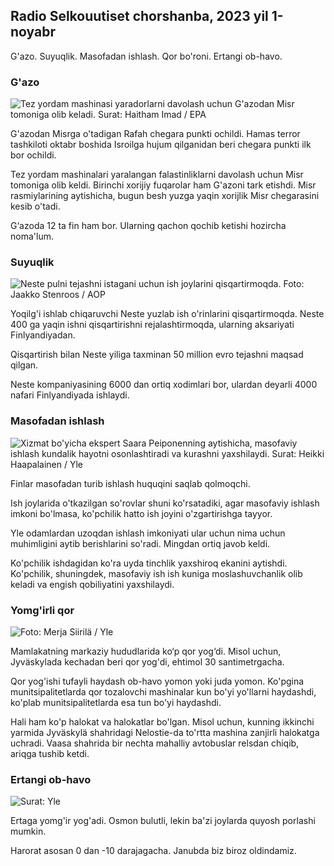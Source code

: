 ## Radio Selkouutiset chorshanba, 2023 yil 1-noyabr

G'azo. Suyuqlik. Masofadan ishlash. Qor bo'roni. Ertangi ob-havo.

### G'azo

![Tez yordam mashinasi yaradorlarni davolash uchun G'azodan Misr tomoniga olib keladi. Surat: Haitham Imad / EPA](https://images.cdn.yle.fi/image/upload/c_crop,h_2821,w_5016,x_0,y_744/ar_1.777777777777777,c_fill,g_faces,h_pr_610/d.q_auto:eco/f_auto/fl_lossy/v1698852282/39-1194530654258b7aaf7a)

G'azodan Misrga o'tadigan Rafah chegara punkti ochildi. Hamas terror tashkiloti oktabr boshida Isroilga hujum qilganidan beri chegara punkti ilk bor ochildi.

Tez yordam mashinalari yaralangan falastinliklarni davolash uchun Misr tomoniga olib keldi. Birinchi xorijiy fuqarolar ham G'azoni tark etishdi. Misr rasmiylarining aytishicha, bugun besh yuzga yaqin xorijlik Misr chegarasini kesib o'tadi.

G‘azoda 12 ta fin ham bor. Ularning qachon qochib ketishi hozircha noma'lum.

### Suyuqlik

![Neste pulni tejashni istagani uchun ish joylarini qisqartirmoqda. Foto: Jaakko Stenroos / AOP](https://images.cdn.yle.fi/image/upload/c_crop,h_2611,w_4643,x_0,y_483/ar_1.777777777777777,c_fill,g_faces,w_02,h_02q_auto:eco/f_auto/fl_lossy/v1698838481/39-1191437653a0928a0b5b)

Yoqilg'i ishlab chiqaruvchi Neste yuzlab ish o'rinlarini qisqartirmoqda. Neste 400 ga yaqin ishni qisqartirishni rejalashtirmoqda, ularning aksariyati Finlyandiyadan.

Qisqartirish bilan Neste yiliga taxminan 50 million evro tejashni maqsad qilgan.

Neste kompaniyasining 6000 dan ortiq xodimlari bor, ulardan deyarli 4000 nafari Finlyandiyada ishlaydi.

### Masofadan ishlash

![Xizmat bo'yicha ekspert Saara Peiponenning aytishicha, masofaviy ishlash kundalik hayotni osonlashtiradi va kurashni yaxshilaydi. Surat: Heikki Haapalainen / Yle](https://images.cdn.yle.fi/image/upload/c_crop,h_2988,w_5312,x_16,y_569/ar_1.777777777777777,c_fill,g_faces/610h,q_auto:eco/f_auto/fl_lossy/v1698754242/39-11936826540ed9ea44a0)

Finlar masofadan turib ishlash huquqini saqlab qolmoqchi.

Ish joylarida o'tkazilgan so'rovlar shuni ko'rsatadiki, agar masofaviy ishlash imkoni bo'lmasa, ko'pchilik hatto ish joyini o'zgartirishga tayyor.

Yle odamlardan uzoqdan ishlash imkoniyati ular uchun nima uchun muhimligini aytib berishlarini so'radi. Mingdan ortiq javob keldi.

Ko'pchilik ishdagidan ko'ra uyda tinchlik yaxshiroq ekanini aytishdi. Ko'pchilik, shuningdek, masofaviy ish ish kuniga moslashuvchanlik olib keladi va engish qobiliyatini yaxshilaydi.

### Yomg'irli qor

![ Foto: Merja Siirilä / Yle](https://images.cdn.yle.fi/image/upload/c_crop,h_2265,w_4028,x_0,y_378/ar_1.777777777777777,c_fill,g_faces/6_10h,0/q_auto:eco/f_auto/fl_lossy/v1698853993/39-119441665423d86dff6c)

Mamlakatning markaziy hududlarida ko‘p qor yog‘di. Misol uchun, Jyväskylada kechadan beri qor yog'di, ehtimol 30 santimetrgacha.

Qor yog'ishi tufayli haydash ob-havo yomon yoki juda yomon. Ko'pgina munitsipalitetlarda qor tozalovchi mashinalar kun bo'yi yo'llarni haydashdi, ko'plab munitsipalitetlarda esa tun bo'yi haydashdi.

Hali ham ko'p halokat va halokatlar bo'lgan. Misol uchun, kunning ikkinchi yarmida Jyväskylä shahridagi Nelostie-da to'rtta mashina zanjirli halokatga uchradi. Vaasa shahrida bir nechta mahalliy avtobuslar relsdan chiqib, ariqga tushib ketdi.

### Ertangi ob-havo

![ Surat: Yle](https://images.cdn.yle.fi/image/upload/c_crop,h_1080,w_1919,x_0,y_0/ar_1.7777777777777777,c_fill,g_faces,h_675,w_1200/d_prq.au:eco/f_auto/fl_lossy/v1698848166/39-119453865425d62868a1)

Ertaga yomg'ir yog'adi. Osmon bulutli, lekin ba'zi joylarda quyosh porlashi mumkin.

Harorat asosan 0 dan -10 darajagacha. Janubda biz biroz oldindamiz.